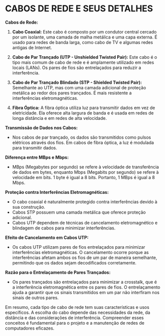 # CABOS DE REDE E SEUS DETALHES
**Cabos de Rede:**

1. **Cabo Coaxial:** Este cabo é composto por um condutor central cercado por um isolante, uma camada de malha metálica e uma capa externa. É usado para redes de banda larga, como cabo de TV e algumas redes antigas de Internet.

2. **Cabo de Par Trançado (UTP - Unshielded Twisted Pair):** Este cabo é o tipo mais comum de cabo de rede e é amplamente utilizado em redes locais (LANs). Os pares de fios são entrelaçados para reduzir a interferência.

3. **Cabo de Par Trançado Blindado (STP - Shielded Twisted Pair):** Semelhante ao UTP, mas com uma camada adicional de proteção metálica ao redor dos pares trançados. É mais resistente a interferências eletromagnéticas.

4. **Fibra Óptica:** A fibra óptica utiliza luz para transmitir dados em vez de eletricidade. Ela oferece alta largura de banda e é usada em redes de longa distância e em redes de alta velocidade.

**Transmissão de Dados nos Cabos:**

- Nos cabos de par trançado, os dados são transmitidos como pulsos elétricos através dos fios. Em cabos de fibra óptica, a luz é modulada para transmitir dados.

**Diferença entre MBps e Mbps:**

- MBps (Megabytes por segundo) se refere à velocidade de transferência de dados em bytes, enquanto Mbps (Megabits por segundo) se refere à velocidade em bits. 1 byte é igual a 8 bits. Portanto, 1 MBps é igual a 8 Mbps.

**Proteção contra Interferências Eletromagnéticas:**

- O cabo coaxial é naturalmente protegido contra interferências devido à sua construção.
- Cabos STP possuem uma camada metálica que oferece proteção adicional.
- Cabos UTP dependem de técnicas de cancelamento eletromagnético e blindagem de cabos para minimizar interferências.

**Efeito de Cancelamento em Cabos UTP:**

- Os cabos UTP utilizam pares de fios entrelaçados para minimizar interferências eletromagnéticas. O cancelamento ocorre porque as interferências afetam ambos os fios de um par de maneira semelhante, permitindo que os dados sejam decodificados corretamente.

**Razão para o Entrelaçamento de Pares Trançados:**

- Os pares trançados são entrelaçados para minimizar a crosstalk, que é a interferência eletromagnética entre os pares de fios. O entrelaçamento ajuda a garantir que os sinais transmitidos em um par não interfiram nos sinais de outros pares.

Em resumo, cada tipo de cabo de rede tem suas características e usos específicos. A escolha do cabo depende das necessidades da rede, da distância e das considerações de interferência. Compreender esses conceitos é fundamental para o projeto e a manutenção de redes de computadores eficazes.